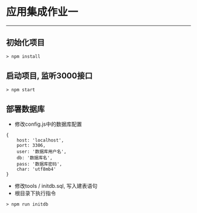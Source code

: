 # 应用集成作业一

---

## 初始化项目
```shell
> npm install
```

## 启动项目, 监听3000接口
```shell
> npm start
```

## 部署数据库
- 修改config.js中的数据库配置
```
{
    host: 'localhost',
    port: 3306,
    user: '数据库用户名',
    db: '数据库名',
    pass: '数据库密码',
    char: 'utf8mb4'
}

```
- 修改tools / initdb.sql, 写入建表语句
- 根目录下执行指令
```shell
> npm run initdb
```
